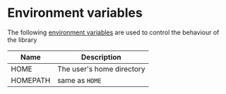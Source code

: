 ﻿# Environment variables

The following [environment variables](https://msdn.microsoft.com/en-us/library/windows/desktop/ms682653.aspx) 
are used  to control the behaviour of the library

| Name | Description |
| --- | --- |
| HOME | The user's home directory |
| HOMEPATH | same as `HOME` |
